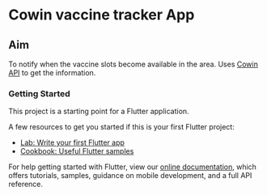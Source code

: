 # Cowin vaccine tracker App

## Aim
To notify when the vaccine slots become available in the area.
Uses [Cowin API](https://apisetu.gov.in/public/marketplace/api/cowin) to get the information.

### Getting Started

This project is a starting point for a Flutter application.

A few resources to get you started if this is your first Flutter project:

- [Lab: Write your first Flutter app](https://flutter.dev/docs/get-started/codelab)
- [Cookbook: Useful Flutter samples](https://flutter.dev/docs/cookbook)

For help getting started with Flutter, view our
[online documentation](https://flutter.dev/docs), which offers tutorials,
samples, guidance on mobile development, and a full API reference.
